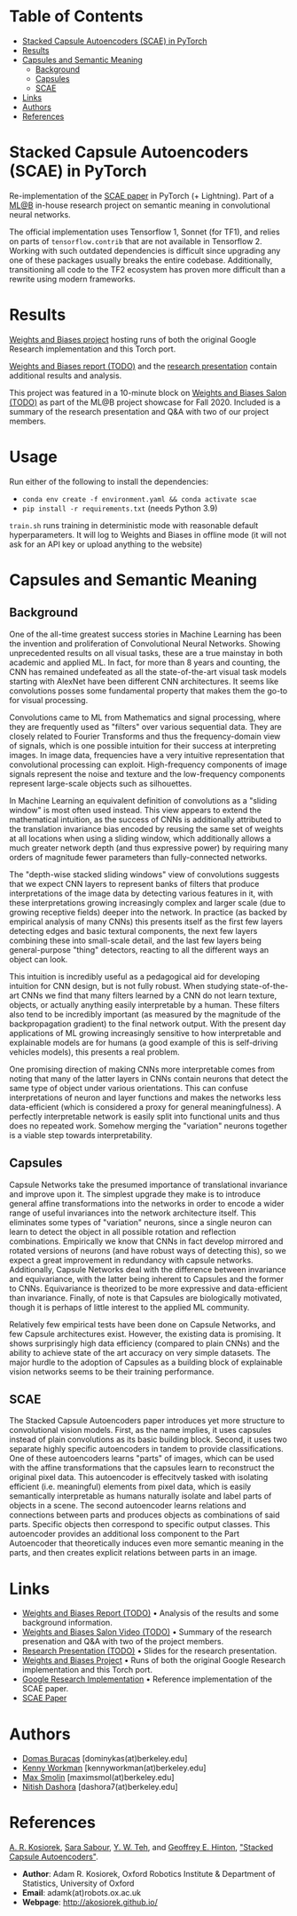 Table of Contents
=================
* [Stacked Capsule Autoencoders (SCAE) in PyTorch](#stacked-capsule-autoencoders-scae-in-pytorch)
* [Results](#results)
* [Capsules and Semantic Meaning](#capsules-and-semantic-meaning)
  * [Background](#background)
  * [Capsules](#capsules)
  * [SCAE](#scae)
* [Links](#links)
* [Authors](#authors)
* [References](#references)

# Stacked Capsule Autoencoders (SCAE) in PyTorch

Re-implementation of the [SCAE paper](https://arxiv.org/abs/1906.06818) in PyTorch (+ Lightning). Part of a [ML@B](https://ml.berkeley.edu/) in-house research project on semantic meaning in convolutional neural networks.

The official implementation uses Tensorflow 1, Sonnet (for TF1), and relies on parts of `tensorflow.contrib` that are not available in Tensorflow 2. Working with such outdated dependencies is difficult since upgrading any one of these packages usually breaks the entire codebase. Additionally, transitioning all code to the TF2 ecosystem has proven more difficult than a rewrite using modern frameworks.

# Results

[Weights and Biases project](https://wandb.ai/mlatberkeley/semantic-convolutions) hosting runs of both the original Google Research implementation and this Torch port.

[Weights and Biases report (TODO)](TODO) and the [research presentation](https://docs.google.com/presentation/d/1_ktv4bS8Qdc8CUtQxB6AQTFscjWJ6ePShul85DHfY40/edit?usp=sharing) contain additional results and analysis.

This project was featured in a 10-minute block on [Weights and Biases Salon (TODO)](TODO) as part of the ML@B project showcase for Fall 2020. Included is a summary of the research presentation and Q&A with two of our project members.

# Usage

Run either of the following to install the dependencies:

* `conda env create -f environment.yaml && conda activate scae`
* `pip install -r requirements.txt` (needs Python 3.9)

`train.sh` runs training in deterministic mode with reasonable default hyperparameters. It will log to Weights and Biases in offline mode (it will not ask for an API key or upload anything to the website)

# Capsules and Semantic Meaning

## Background

One of the all-time greatest success stories in Machine Learning has been the invention and proliferation of Convolutional Neural Networks. Showing unprecedented results on all visual tasks, these are a true mainstay in both academic and applied ML. In fact, for more than 8 years and counting, the CNN has remained undefeated as all the state-of-the-art visual task models starting with AlexNet have been different CNN architectures. It seems like convolutions posses some fundamental property that makes them the go-to for visual processing.

Convolutions came to ML from Mathematics and signal processing, where they are frequently used as "filters" over various sequential data. They are closely related to Fourier Transforms and thus the frequency-domain view of signals, which is one possible intuition for their success at interpreting images. In image data, frequencies have a very intuitive representation that convolutional processing can exploit. High-frequency components of image signals represent the noise and texture and the low-frequency components represent large-scale objects such as silhouettes.

In Machine Learning an equivalent definition of convolutions as a "sliding window" is most often used instead. This view appears to extend the mathematical intuition, as the success of CNNs is additionally attributed to the translation invariance bias encoded by reusing the same set of weights at all locations when using a sliding window, which additionally allows a much greater network depth (and thus expressive power) by requiring many orders of magnitude fewer parameters than fully-connected networks.

The "depth-wise stacked sliding windows" view of convolutions suggests that we expect CNN layers to represent banks of filters that produce interpretations of the image data by detecting various features in it, with these interpretations growing increasingly complex and larger scale (due to growing receptive fields) deeper into the network. In practice (as backed by empirical analysis of many CNNs) this presents itself as the first few layers detecting edges and basic textural components, the next few layers combining these into small-scale detail, and the last few layers being general-purpose "thing" detectors, reacting to all the different ways an object can look.

This intuition is incredibly useful as a pedagogical aid for developing intuition for CNN design, but is not fully robust. When studying state-of-the-art CNNs we find that many filters learned by a CNN do not learn texture, objects, or actually anything easily interpretable by a human. These filters also tend to be incredibly important (as measured by the magnitude of the backpropagation gradient) to the final network output. With the present day applications of ML growing increasingly sensitive to how interpretable and explainable models are for humans (a good example of this is self-driving vehicles models), this presents a real problem.

One promising direction of making CNNs more interpretable comes from noting that many of the latter layers in CNNs contain neurons that detect the same type of object under various orientations. This can confuse interpretations of neuron and layer functions and makes the networks less data-efficient (which is considered a proxy for general meaningfulness). A perfectly interpretable network is easily split into functional units and thus does no repeated work. Somehow merging the "variation" neurons together is a viable step towards interpretability.

## Capsules

Capsule Networks take the presumed importance of translational invariance and improve upon it. The simplest upgrade they make is to introduce general affine transformations into the networks in order to encode a wider range of useful invariances into the network architecture itself. This eliminates some types of "variation" neurons, since a single neuron can learn to detect the object in all possible rotation and reflection combinations. Empirically we know that CNNs in fact develop mirrored and rotated versions of neurons (and have robust ways of detecting this), so we expect a great improvement in redundancy with capsule networks. Additionally, Capsule Networks deal with the difference between invariance and equivariance, with the latter being inherent to Capsules and the former to CNNs. Equivariance is theorized to be more expressive and data-efficient than invariance. Finally, of note is that Capsules are biologically motivated, though it is perhaps of little interest to the applied ML community.

Relatively few empirical tests have been done on Capsule Networks, and few Capsule architectures exist. However, the existing data is promising. It shows surprisingly high data efficiency (compared to plain CNNs) and the ability to achieve state of the art accuracy on very simple datasets. The major hurdle to the adoption of Capsules as a building block of explainable vision networks seems to be their training performance.

## SCAE

The Stacked Capsule Autoencoders paper introduces yet more structure to convolutional vision models. First, as the name implies, it uses capsules instead of plain convolutions as its basic building block. Second, it uses two separate highly specific autoencoders in tandem to provide classifications. One of these autoencoders learns "parts" of images, which can be used with the affine transformations that the capsules learn to reconstruct the original pixel data. This autoencoder is effecitvely tasked with isolating efficient (i.e. meaningful) elements from pixel data, which is easily semantically interpretable as humans naturally isolate and label parts of objects in a scene. The second autoencoder learns relations and connections between parts and produces objects as combinations of said parts. Specific objects then correspond to specific output classes. This autoencoder provides an additional loss component to the Part Autoencoder that theoretically induces even more semantic meaning in the parts, and then creates explicit relations between parts in an image.

# Links

- [Weights and Biases Report (TODO)](TODO) • Analysis of the results and some background information.
- [Weights and Biases Salon Video (TODO)](TODO) • Summary of the research presenation and Q&A with two of the project members.
- [Research Presentation (TODO)](TODO) • Slides for the research presentation.
- [Weights and Biases Project](https://wandb.ai/mlatberkeley/semantic-convolutions) • Runs of both the original Google Research implementation and this Torch port.
- [Google Research Implementation](https://github.com/google-research/google-research/tree/master/stacked_capsule_autoencoders) • Reference implementation of the SCAE paper.
- [SCAE Paper](https://arxiv.org/abs/1906.06818)

# Authors

- [Domas Buracas](https://www.linkedin.com/in/dburacas/) [dominykas(at)berkeley.edu]
- [Kenny Workman](https://www.linkedin.com/in/kennyworkman/) [kennyworkman(at)berkeley.edu]
- [Max Smolin](https://www.linkedin.com/in/maximsmol/) [maximsmol(at)berkeley.edu]
- [Nitish Dashora](https://www.linkedin.com/in/dashora7/) [dashora7(at)berkeley.edu]

# References

[A. R. Kosiorek](http://akosiorek.github.io/), [Sara Sabour](https://ca.linkedin.com/in/sara-sabour-63019132), [Y. W. Teh](https://www.stats.ox.ac.uk/~teh/), and [Geoffrey E. Hinton](https://vectorinstitute.ai/team/geoffrey-hinton/), ["Stacked Capsule Autoencoders"](https://arxiv.org/abs/1906.06818).

  * **Author**: Adam R. Kosiorek, Oxford Robotics Institute & Department of Statistics, University of Oxford
  * **Email**: adamk(at)robots.ox.ac.uk
  * **Webpage**: http://akosiorek.github.io/
